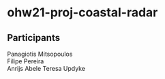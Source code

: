 # ohw21-proj-coastal-radar

## Participants
Panagiotis Mitsopoulos\
Filipe Pereira\
Anrijs Abele
Teresa Updyke
